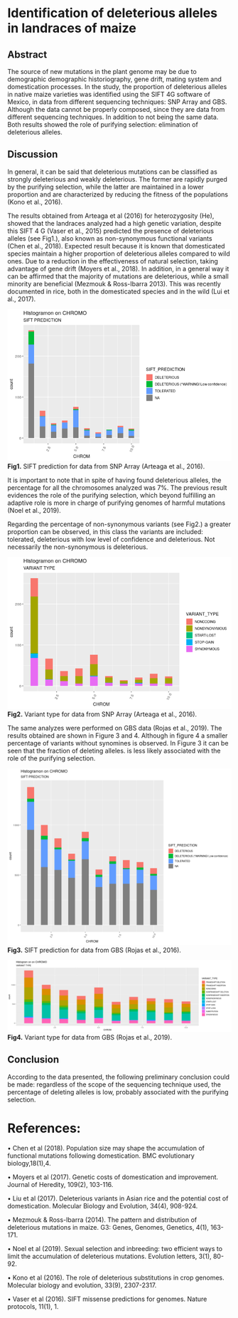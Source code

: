 # Identification of deleterious alleles in landraces of maize

## Abstract

The source of new mutations in the plant
genome may be due to demographic demographic
historiography, gene drift, mating system
and domestication processes.
In the study, the proportion of deleterious alleles
in native maize varieties was identified using the SIFT 4G software
of Mexico, in data from different sequencing techniques: SNP Array and GBS. 
Although the data cannot be properly composed, since they are data 
from different sequencing techniques. 
In addition to not being the same data. Both results showed the role of purifying selection: elimination of deleterious alleles.

## Discussion
In general, it can be said that deleterious mutations
can be classified as strongly deleterious and weakly deleterious.
The former are rapidly purged by the purifying selection,
while the latter are maintained in a lower proportion and
are characterized by reducing the fitness
of the populations (Kono et al., 2016).

The results obtained from Arteaga et al (2016)
for heterozygosity (He), showed that the landraces
analyzed had a high genetic variation,
despite this SIFT 4 G (Vaser et al., 2015)
predicted the presence of deleterious alleles
 (see Fig1.),
also known as non-synonymous functional variants (Chen et al., 2018).
Expected result because it is known that domesticated
species maintain a higher proportion of deleterious
alleles compared to wild ones. Due to a reduction
in the effectiveness of natural selection,
taking advantage of gene drift (Moyers et al., 2018).
In addition, in a general way it can be affirmed that
the majority of mutations are deleterious,
while a small minority are beneficial (Mezmouk & Ross-Ibarra 2013).
This was recently documented in rice,
both in the domesticated species and in the wild (Lui et al., 2017).

!["CHROM and SIFT PREDICTION"](https://github.com/Duhyadi/Tareas_BioinfRepro2019_DOG/blob/master/ProyectoUnidad5_DOG/Figures/SIFT_Prediction.png)
**Fig1.** SIFT prediction for data from SNP Array (Arteaga et al., 2016).  

It is important to note that in spite
of having found deleterious alleles,
the percentage for all the chromosomes
analyzed was 7%. The previous result
evidences the role of the purifying selection,
which beyond fulfilling an adaptive
role is more in charge of purifying
genomes of harmful mutations (Noel et al., 2019).

Regarding the percentage of
non-synonymous variants
(see Fig2.)
a greater proportion can be observed,
in this class the variants are included: tolerated,
deleterious with low level of confidence and deleterious.
Not necessarily the non-synonymous is deleterious.

!["CHROM and VARIANT TYPE"](https://github.com/Duhyadi/Tareas_BioinfRepro2019_DOG/blob/master/ProyectoUnidad5_DOG/Figures/Variant_type.png)
**Fig2.** Variant type for data from SNP Array (Arteaga et al., 2016).

The same analyzes were performed on GBS data (Rojas et al., 2019). The results obtained are shown in Figure 3 and 4. Although in figure 4 a smaller percentage of variants without synomines is observed. In Figure 3 it can be seen that the fraction of deleting alleles. is less likely associated with the role of the purifying selection. 

!["CHROM and SIFT PREDICTION"](https://github.com/Duhyadi/Deleterious-alleles-in-landraces-of-maize/blob/master/Rojas_et_al_2019/Figures/SIFT_Prediction_GBS.png)
**Fig3.** SIFT prediction for data from GBS (Rojas et al., 2016).

!["CHROM and VARIANT TYPE"](https://github.com/Duhyadi/Deleterious-alleles-in-landraces-of-maize/blob/master/Rojas_et_al_2019/Figures/Varaint_type_GBS.png)
**Fig4.** Variant type for data from GBS (Rojas et al., 2019).

## Conclusion 

According to the data presented, the following preliminary conclusion could be made: regardless of the scope of the sequencing technique used, the percentage of deleting alleles is low, probably associated with the purifying selection.

# References:

• Chen et al (2018). Population size may shape the accumulation of functional mutations following domestication. BMC evolutionary biology,18(1),4.

• Moyers et al (2017). Genetic costs of domestication and improvement. Journal of Heredity, 109(2), 103-116.

• Liu et al (2017). Deleterious variants in Asian rice and the potential cost of domestication. Molecular Biology and Evolution, 34(4), 908-924.

• Mezmouk & Ross-Ibarra (2014). The pattern and distribution of deleterious mutations in maize. G3: Genes, Genomes, Genetics, 4(1), 163-171.

• Noel et al (2019). Sexual selection and inbreeding: two efficient ways to limit the accumulation of deleterious mutations. Evolution letters, 3(1), 80-92.

• Kono et al (2016). The role of deleterious substitutions in crop genomes. Molecular biology and evolution, 33(9), 2307-2317.

• Vaser et al (2016). SIFT missense predictions for genomes. Nature protocols, 11(1), 1.
